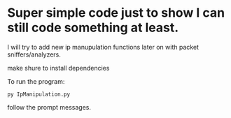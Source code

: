 # Super simple code just to show I can still code something at least.

I will try to add new ip manupulation functions later on with  packet sniffers/analyzers.

make shure to install dependencies

To run the program:
```
py IpManipulation.py
```
follow the prompt messages.
